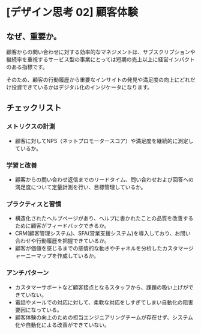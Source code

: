 
# [デザイン思考 02] 顧客体験 

## なぜ、重要か。
顧客からの問い合わせに対する効率的なマネジメントは、サブスクリプションや継続率を重視するサービス型の事業にとっては短期の売上以上に経営インパクトのある指標です。

そのため、顧客の行動履歴から重要なインサイトの発見や満足度の向上にどれだけ投資できているかはデジタル化のインジケータになります。

## チェックリスト 

### メトリクスの計測
+ 顧客に対してNPS（ネットプロモータースコア）や満足度を継続的に測定しているか。

### 学習と改善
+ 顧客からの問い合わせ返信までのリードタイム、問い合わせおよび回答への満足度について定量計測を行い、目標管理しているか。

### プラクティスと習慣
+ 構造化されたヘルプページがあり、ヘルプに書かれたことの品質を改善するために顧客がフィードバックできるか。
+ CRM(顧客管理システム)、SFA(営業支援システム)を導入しており、お問い合わせや行動履歴を把握できているか。
+ 顧客が価値を感じるまでの感情的な動きやチャネルを分析したカスタマージャーニーマップを作成しているか。

### アンチパターン
+ カスタマーサポートなど顧客接点となるスタッフから、課題の吸い上げができていない。
+ 電話やメールでの対応に対して、柔軟な対応をしすぎてしまい自動化の阻害要因になっている。
+ 顧客体験の向上のための担当エンジニアリングチームが存在せず、システム化や自動化による改善ができていない。
            